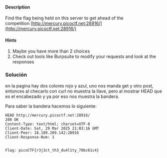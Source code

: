 #### Description

Find the flag being held on this server to get ahead of the competition [http://mercury.picoctf.net:28916/](http://mercury.picoctf.net:28916/)

#### Hints 

1. Maybe you have more than 2 choices
2. Check out tools like Burpsuite to modify your requests and look at the responses


### Solución
en la pagina hay dos colores rojo y azul, uno nos manda get y otro post, entonces al checarlo con curl no muestra la llave, pero al mostrar HEAD que es el encabezado y ya por eso nos muestra la bandera.

Para saber la bandera hacemos lo siguiente:
```
HEAD http://mercury.picoctf.net:28916/
200 OK
Content-Type: text/html; charset=UTF-8
Client-Date: Sat, 29 Mar 2025 21:03:16 GMT
Client-Peer: 18.189.209.142:28916
Client-Response-Num: 1


Flag: picoCTF{r3j3ct_th3_du4l1ty_70bc61c4}
```